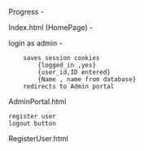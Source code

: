 Progress -

Index.html (HomePage) -

login as admin -

        saves session cookies
            {logged_in ,yes}
            {user_id,ID entered}
            {Name , name from database}
        redirects to Admin portal

AdminPortal.html

    register user
    logout button

RegisterUser.html
